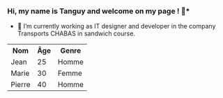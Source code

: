 ### Hi, my name is Tanguy and welcome on my page ! 👋*

- 🔭 I’m currently working as IT designer and developer in the company Transports CHABAS in sandwich course.

<table>
        <tr>
            <th>Nom</th>
            <th>Âge</th>
            <th>Genre</th>
        </tr>
        <tr>
            <td>Jean</td>
            <td>25</td>
            <td>Homme</td>
        </tr>
        <tr>
            <td>Marie</td>
            <td>30</td>
            <td>Femme</td>
        </tr>
        <tr>
            <td>Pierre</td>
            <td>40</td>
            <td>Homme</td>
        </tr>
    </table>

<!--
**txngUI/txngUI** is a ✨ _special_ ✨ repository because its `README.md` (this file) appears on your GitHub profile.

Here are some ideas to get you started:


- 🌱 I’m currently learning ...
- 👯 I’m looking to collaborate on ...
- 🤔 I’m looking for help with ...
- 💬 Ask me about ...
- 📫 How to reach me: ...
- 😄 Pronouns: ...
- ⚡ Fun fact: ...
-->
